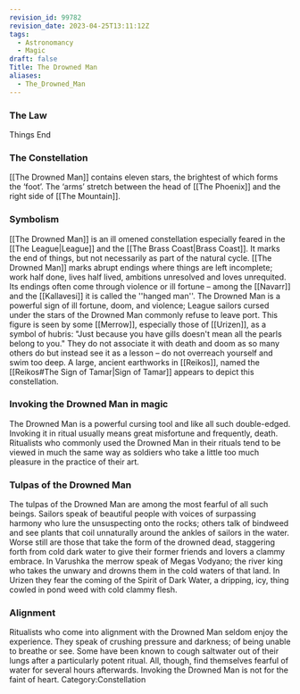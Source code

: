 ```yaml
---
revision_id: 99782
revision_date: 2023-04-25T13:11:12Z
tags:
  - Astronomancy
  - Magic
draft: false
Title: The Drowned Man
aliases:
  - The_Drowned_Man
---
```

### The Law
Things End
### The Constellation
[[The Drowned Man]] contains eleven stars, the brightest of which forms the ‘foot’. The ‘arms’ stretch between the head of [[The Phoenix]] and the right side of [[The Mountain]].
### Symbolism
[[The Drowned Man]] is an ill omened constellation especially feared in the [[The League|League]] and the [[The Brass Coast|Brass Coast]]. It marks the end of things, but not necessarily as part of the natural cycle. [[The Drowned Man]] marks abrupt endings where things are left incomplete; work half done, lives half lived, ambitions unresolved and loves unrequited. Its endings often come through violence or ill fortune – among the [[Navarr]] and the [[Kallavesi]] it is called the ''hanged man''.
The Drowned Man is a powerful sign of ill fortune, doom, and violence; League sailors cursed under the stars of the Drowned Man commonly refuse to leave port.
This figure is seen by some [[Merrow]], especially those of [[Urizen]], as a symbol of hubris: "Just because you have gills doesn't mean all the pearls belong to you." They do not associate it with death and doom as so many others do but instead see it as a lesson – do not overreach yourself and swim too deep.
A large, ancient earthworks in [[Reikos]], named the [[Reikos#The Sign of Tamar|Sign of Tamar]] appears to depict this constellation.
### Invoking the Drowned Man in magic
The Drowned Man is a powerful cursing tool and like all such double-edged. Invoking it in ritual usually means great misfortune and frequently, death. Ritualists who commonly used the Drowned Man in their rituals tend to be viewed in much the same way as soldiers who take a little too much pleasure in the practice of their art.
### Tulpas of the Drowned Man
The tulpas of the Drowned Man are among the most fearful of all such beings. Sailors speak of beautiful people with voices of surpassing harmony who lure the unsuspecting onto the rocks; others talk of bindweed and see plants that coil unnaturally around the ankles of sailors in the water. Worse still are those that take the form of the drowned dead, staggering forth from cold dark water to give their former friends and lovers a clammy embrace.
In Varushka the merrow speak of Megas Vodyano; the river king who takes the unwary and drowns them in the cold waters of that land. In Urizen they fear the coming of the Spirit of Dark Water, a dripping, icy, thing cowled in pond weed with cold clammy flesh.
### Alignment
Ritualists who come into alignment with the Drowned Man seldom enjoy the experience. They speak of crushing pressure and darkness; of being unable to breathe or see. Some have been known to cough saltwater out of their lungs after a particularly potent ritual. All, though, find themselves fearful of water for several hours afterwards.
Invoking the Drowned Man is not for the faint of heart.
Category:Constellation